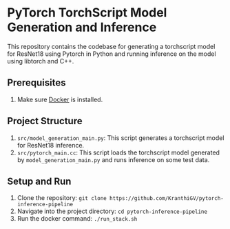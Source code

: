 # PyTorch TorchScript Model Generation and Inference

This repository contains the codebase for generating a torchscript model for ResNet18 using Pytorch in Python and running inference on the model using libtorch and C++.

## Prerequisites
1. Make sure [Docker](https://docs.docker.com/engine/install/) is installed.

## Project Structure
1. `src/model_generation_main.py`: This script generates a torchscript model for ResNet18 inference.
2. `src/pytorch_main.cc`: This script loads the torchscript model generated by `model_generation_main.py` and runs inference on some test data.

## Setup and Run
1. Clone the repository: `git clone https://github.com/KranthiGV/pytorch-inference-pipeline`
2. Navigate into the project directory: `cd pytorch-inference-pipeline`
3. Run the docker command: `./run_stack.sh`